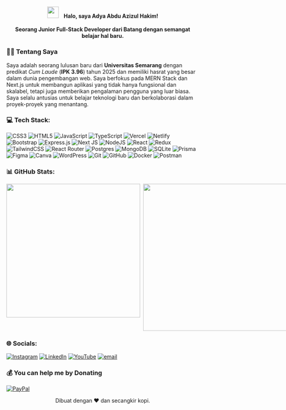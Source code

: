 <h4 align="center">
  <img src="https://media.giphy.com/media/hvRJCLFzcasrR4ia7z/giphy.gif" width="30px" style="margin-right: 10px;">
  Halo, saya Adya Abdu Azizul Hakim!
</h1>
<p align="center">
  <strong>Seorang Junior Full-Stack Developer dari Batang dengan semangat belajar hal baru.</strong>
</p>

### 👨‍💻 Tentang Saya

Saya adalah seorang lulusan baru dari <strong>Universitas Semarang</strong> dengan predikat <i>Cum Laude</i> (<strong>IPK 3.96</strong>) tahun 2025 dan memiliki hasrat yang besar dalam dunia pengembangan web. Saya berfokus pada MERN Stack dan Next.js untuk membangun aplikasi yang tidak hanya fungsional dan skalabel, tetapi juga memberikan pengalaman pengguna yang luar biasa. Saya selalu antusias untuk belajar teknologi baru dan berkolaborasi dalam proyek-proyek yang menantang.



### 💻 Tech Stack:
![CSS3](https://img.shields.io/badge/css3-%231572B6.svg?style=flat&logo=css3&logoColor=white) ![HTML5](https://img.shields.io/badge/html5-%23E34F26.svg?style=flat&logo=html5&logoColor=white) ![JavaScript](https://img.shields.io/badge/javascript-%23323330.svg?style=flat&logo=javascript&logoColor=%23F7DF1E) ![TypeScript](https://img.shields.io/badge/typescript-%23007ACC.svg?style=flat&logo=typescript&logoColor=white) ![Vercel](https://img.shields.io/badge/vercel-%23000000.svg?style=flat&logo=vercel&logoColor=white) ![Netlify](https://img.shields.io/badge/netlify-%23000000.svg?style=flat&logo=netlify&logoColor=#00C7B7) ![Bootstrap](https://img.shields.io/badge/bootstrap-%238511FA.svg?style=flat&logo=bootstrap&logoColor=white) ![Express.js](https://img.shields.io/badge/express.js-%23404d59.svg?style=flat&logo=express&logoColor=%2361DAFB) ![Next JS](https://img.shields.io/badge/Next-black?style=flat&logo=next.js&logoColor=white) ![NodeJS](https://img.shields.io/badge/node.js-6DA55F?style=flat&logo=node.js&logoColor=white) ![React](https://img.shields.io/badge/react-%2320232a.svg?style=flat&logo=react&logoColor=%2361DAFB) ![Redux](https://img.shields.io/badge/redux-%23593d88.svg?style=flat&logo=redux&logoColor=white) ![TailwindCSS](https://img.shields.io/badge/tailwindcss-%2338B2AC.svg?style=flat&logo=tailwind-css&logoColor=white) ![React Router](https://img.shields.io/badge/React_Router-CA4245?style=flat&logo=react-router&logoColor=white) ![Postgres](https://img.shields.io/badge/postgres-%23316192.svg?style=flat&logo=postgresql&logoColor=white) ![MongoDB](https://img.shields.io/badge/MongoDB-%234ea94b.svg?style=flat&logo=mongodb&logoColor=white) ![SQLite](https://img.shields.io/badge/sqlite-%2307405e.svg?style=flat&logo=sqlite&logoColor=white) ![Prisma](https://img.shields.io/badge/Prisma-3982CE?style=flat&logo=Prisma&logoColor=white) ![Figma](https://img.shields.io/badge/figma-%23F24E1E.svg?style=flat&logo=figma&logoColor=white) ![Canva](https://img.shields.io/badge/Canva-%2300C4CC.svg?style=flat&logo=Canva&logoColor=white) ![WordPress](https://img.shields.io/badge/WordPress-%23117AC9.svg?style=flat&logo=WordPress&logoColor=white) ![Git](https://img.shields.io/badge/git-%23F05033.svg?style=flat&logo=git&logoColor=white) ![GitHub](https://img.shields.io/badge/github-%23121011.svg?style=flat&logo=github&logoColor=white) ![Docker](https://img.shields.io/badge/docker-%230db7ed.svg?style=flat&logo=docker&logoColor=white) ![Postman](https://img.shields.io/badge/Postman-FF6C37?style=flat&logo=postman&logoColor=white)

### 📊 GitHub Stats:
<div style="display: flex; gap: 8px;">
  <img src="https://github-readme-stats.vercel.app/api?username=bearazul&theme=dark&hide_border=false&include_all_commits=true&count_private=true" width="350" />
  <img src="https://nirzak-streak-stats.vercel.app/?user=bearazul&theme=dark&hide_border=false" width="385" />
</div>

### 🌐 Socials:
[![Instagram](https://img.shields.io/badge/Instagram-%23E4405F.svg?logo=Instagram&logoColor=white)](https://instagram.com/az.izul_) [![LinkedIn](https://img.shields.io/badge/LinkedIn-%230077B5.svg?logo=linkedin&logoColor=white)](https://linkedin.com/in/adya-abdu-azizul-hakim) [![YouTube](https://img.shields.io/badge/YouTube-%23FF0000.svg?logo=YouTube&logoColor=white)](https://youtube.com/@@adyaabduazizulhakim7954) [![email](https://img.shields.io/badge/Email-D14836?logo=gmail&logoColor=white)](mailto:adyaabduazizulhakim@gmail.com) 

### 💰 You can help me by Donating
[![PayPal](https://img.shields.io/badge/PayPal-00457C?style=for-the-badge&logo=paypal&logoColor=white)](https://paypal.me/@hakimzv) 

<p align="center">Dibuat dengan ❤️ dan secangkir kopi.</p>
